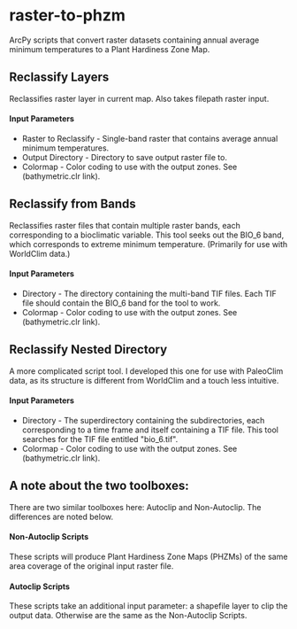 # raster-to-phzm
ArcPy scripts that convert raster datasets containing annual average minimum temperatures to a Plant Hardiness Zone Map. 

## Reclassify Layers
Reclassifies raster layer in current map. Also takes filepath raster input. 
#### Input Parameters
* Raster to Reclassify - Single-band raster that contains average annual minimum temperatures.
* Output Directory - Directory to save output raster file to.
* Colormap - Color coding to use with the output zones. See (bathymetric.clr link). 

## Reclassify from Bands
Reclassifies raster files that contain multiple raster bands, each corresponding to a bioclimatic variable. This tool seeks out the BIO_6 band, which corresponds to extreme minimum temperature. (Primarily for use with WorldClim data.)
#### Input Parameters
* Directory - The directory containing the multi-band TIF files. Each TIF file should contain the BIO_6 band for the tool to work. 
* Colormap - Color coding to use with the output zones. See (bathymetric.clr link). 

## Reclassify Nested Directory
A more complicated script tool. I developed this one for use with PaleoClim data, as its structure is different from WorldClim and a touch less intuitive. 
#### Input Parameters
* Directory - The superdirectory containing the subdirectories, each corresponding to a time frame and itself containing a TIF file. This tool searches for the TIF file entitled "bio_6.tif". 
* Colormap - Color coding to use with the output zones. See (bathymetric.clr link). 

## A note about the two toolboxes:
There are two similar toolboxes here: Autoclip and Non-Autoclip. The differences are noted below. 
#### Non-Autoclip Scripts
These scripts will produce Plant Hardiness Zone Maps (PHZMs) of the same area coverage of the original input raster file. 
#### Autoclip Scripts
These scripts take an additional input parameter: a shapefile layer to clip the output data. Otherwise are the same as the Non-Autoclip Scripts.
